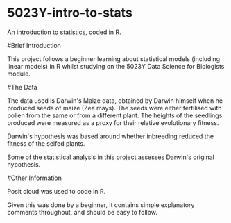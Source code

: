 # 5023Y-intro-to-stats
An introduction to statistics, coded in R.

#Brief Introduction

This project follows a beginner learning about statistical models (including linear models) in R whilst studying on the 5023Y Data Science for Biologists module. 

#The Data

The data used is Darwin's Maize data, obtained by Darwin himself when he produced seeds of maize (Zea mays). The seeds were either fertilised with pollen from the same or from a different plant. The heights of the seedlings produced were measured as a proxy for their relative evolutionary fitness.

Darwin's hypothesis was based around whether inbreeding reduced the fitness of the selfed plants. 

Some of the statistical analysis in this project assesses Darwin's original hypothesis.

#Other Information

Posit cloud was used to code in R.

Given this was done by a beginner, it contains simple explanatory comments throughout, and should be easy to follow. 
